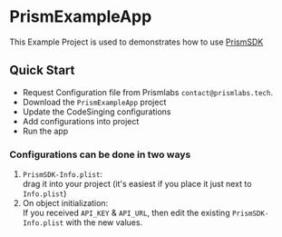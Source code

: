 # PrismExampleApp

This Example Project is used to demonstrates how to use [PrismSDK](https://github.com/prismlabs-tech/prismsdk-ios)

## Quick Start

- Request Configuration file from Prismlabs `contact@prismlabs.tech`.
- Download the `PrismExampleApp` project
- Update the CodeSinging configurations
- Add configurations into project
- Run the app

### Configurations can be done in two ways

   1. `PrismSDK-Info.plist`:  
   drag it into your project (it's easiest if you place it just next to `Info.plist`)
   2. On object initialization:  
   If you received `API_KEY` & `API_URL`, then edit the existing `PrismSDK-Info.plist` with the new values.
